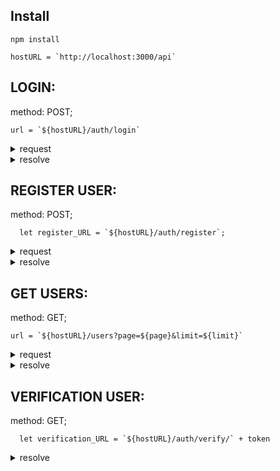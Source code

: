 ## Install
```
npm install
```
```
hostURL = `http://localhost:3000/api`
```
## LOGIN:
method: POST;
```
url = `${hostURL}/auth/login`
```
<details><summary>request</summary>
  body = {
    email,
    password
  }
</details>

<details><summary>resolve</summary>
{
    "message": "Login success",
    "error": false,
    "code": 200,
    "results": {
        "token": "eyJhbGciOiJIUzI1NiIsInR5cCI6IkpXVCJ9.eyJ1c2VyIjp7ImlkIjoiNjIyNTQ1ZDkwOGE1ZjIzNTQ0Nzk0N2EwIiwibmFtZSI6IkFuZHJpaSIsImVtYWlsIjoicHltb25vdkBtYWlsLmNvbSJ9LCJpYXQiOjE2NTAzMzI1NzcsImV4cCI6MTY1MDMzNjE3N30.z0yg9K9Ys7fcUqvQ4LpnFVpPeo0pNVAcCRJlhFxrtJ0"
    }
}
</details>

## REGISTER USER:
method: POST;
```
  let register_URL = `${hostURL}/auth/register`;
```
<details><summary>request</summary>
  let body = {
    "name": name,
    "email": email,
    "password": password,
    "surname": surname
  };
</details>

<details><summary>resolve</summary>
{
    "message": "Register success, please activate your account.",
    "error": false,
    "code": 201,
    "results": {
        "user": {
            "id": "625e1c40a7315770f86e6f54",
            "name": "Vasja6",
            "email": "vasiliev6@mail.com",
            "verified": false,
            "createdAt": "2022-04-19T01:46:31.865Z"
        },
        "verification": {
            "_id": "625e1c40a7315770f86e6f55",
            "token": "jivO7UGcjUzgYjqqmR85bhrXiiKVhZyQIYpZVrP7z5M2StexVY",
            "userId": "625e1c40a7315770f86e6f54",
            "type": "Register New Account",
            "createdAt": "2022-04-19T02:19:44.550Z",
            "__v": 0
        }
    }
}
</details>

## GET USERS:
method: GET;
```
url = `${hostURL}/users?page=${page}&limit=${limit}`
```
<details><summary>request</summary>
  let options = {
    headers: {
      "Authorization": `Bearer ${token}`
    }
  }
</details>

<details><summary>resolve</summary>
{
    "users": [
        {
            "location": {
                "country": "N/A",
                "city": "N/A"
            },
            "photo": {
                "avatars": [
                    {
                        "ref": "Photos"
                    }
                ],
                "small": "please download your photo",
                "large": "please download your photo"
            },
            "verified": true,
            "createdAt": "2022-03-06T23:25:46.053Z",
            "status": "please fill up status",
            "followedUsersByMe": [],
            "followers": [],
            "followed": false,
            "myTasks": [],
            "_id": "622545d908a5f235447947a0",
            "followedUsersByOtherUser": [],
            "name": "Andrii",
            "email": "pymonov@mail.com",
            "password": "$2a$10$MtV5r4OsqWNhDW2Mtzu4GumnN1SmSVoOh4dxg6tVF13cj7FhD9pL2",
            "__v": 0,
            "verifiedAt": "2022-03-06T23:38:02.317Z"
        },
        {
            "location": {
                "country": "N/A",
                "city": "N/A"
            },
            "photo": {
                "avatars": [
                    {
                        "ref": "Photos"
                    }
                ],
                "small": "please download your photo",
                "large": "please download your photo"
            },
            "verified": true,
            "createdAt": "2022-03-18T02:20:46.701Z",
            "status": "please fill up status",
            "followedUsersByMe": [],
            "followers": [],
            "followed": false,
            "myTasks": [],
            "_id": "6233ec8293f1832660d99bf2",
            "followedUsersByOtherUser": [],
            "name": "Vasja",
            "email": "vasiliev@mail.com",
            "password": "$2a$10$ik8XGaCo69etUjnQEgInE.afy7vyPScph0vcjNnkCv6T8RtehxxUS",
            "__v": 0,
            "verifiedAt": "2022-03-18T02:20:51.986Z"
        },
        {
            "location": {
                "country": "N/A",
                "city": "N/A"
            },
            "photo": {
                "avatars": [
                    {
                        "ref": "Photos"
                    }
                ],
                "small": "please download your photo",
                "large": "please download your photo"
            },
            "verified": true,
            "createdAt": "2022-03-18T02:20:46.701Z",
            "status": "please fill up status",
            "followedUsersByMe": [],
            "followers": [],
            "followed": false,
            "myTasks": [],
            "_id": "6235190793f1832660d99bf4",
            "followedUsersByOtherUser": [],
            "name": "Vasja1",
            "email": "vasiliev1@mail.com",
            "password": "$2a$10$x94ZhGZv86.ZG5Gh42MxvO3cnt6oFFGQmEaN1n/ENO6g1i2iIu56a",
            "__v": 0,
            "verifiedAt": "2022-03-18T23:43:04.567Z"
        },
        {
            "location": {
                "country": "N/A",
                "city": "N/A"
            },
            "photo": {
                "avatars": [
                    {
                        "ref": "Photos"
                    }
                ],
                "small": "please download your photo",
                "large": "please download your photo"
            },
            "verified": true,
            "createdAt": "2022-03-18T02:20:46.701Z",
            "status": "please fill up status",
            "followedUsersByMe": [],
            "followers": [],
            "followed": false,
            "myTasks": [],
            "_id": "6235191f93f1832660d99bf6",
            "followedUsersByOtherUser": [],
            "name": "Vasja2",
            "email": "vasiliev2@mail.com",
            "password": "$2a$10$Wps.z.m24QPSfU4LEk.m3uybwXiLEYbX./9Mg4hrtVH1k8Y6lWWs2",
            "__v": 0,
            "verifiedAt": "2022-03-18T23:43:28.093Z"
        },
        {
            "location": {
                "country": "N/A",
                "city": "N/A"
            },
            "photo": {
                "avatars": [
                    {
                        "ref": "Photos"
                    }
                ],
                "small": "please download your photo",
                "large": "please download your photo"
            },
            "verified": true,
            "createdAt": "2022-03-18T02:20:46.701Z",
            "status": "please fill up status",
            "followedUsersByMe": [],
            "followers": [],
            "followed": false,
            "myTasks": [],
            "_id": "6235192893f1832660d99bf8",
            "followedUsersByOtherUser": [],
            "name": "Vasja3",
            "email": "vasiliev3@mail.com",
            "password": "$2a$10$jQqc3XtlWYAnRXLcL9xhm.vWoIpF6JVgOxk9q9rnoZS9P5OyhSIVG",
            "__v": 0,
            "verifiedAt": "2022-03-18T23:43:37.848Z"
        }
    ],
    "totalUsers": 7
}
</details>

## VERIFICATION USER:
method: GET;
```
  let verification_URL = `${hostURL}/auth/verify/` + token
```

<details><summary>resolve</summary>
{
    "message": "Your successfully verificating your account",
    "error": false,
    "code": 200,
    "results": null
}
<details>

## GET  AUTHENTICATED USER:
method: GET;
```
  URL = '${hostURL}/auth/';
```
<details><summary>request</summary>
  let options = {
    headers: {
      "Authorization": `Bearer ${token}`
    }
  }
<details>

<details><summary>resolve</summary>
  TO BE CHECKED 
<details>

## GET USER BY ID:
method: GET;
```
  URL = '${hostURL}/users/profile/${_id}`;
```
<details><summary>resolve</summary>
  TO BE CHECKED 
<details>

## GET MY TASKS:
method: GET;
```
  URL = '${hostURL}/users/profile/${_id}`;
```
<details><summary>request</summary>
  let options = {
    headers: {
      "Authorization": `Bearer ${token}`
    }
  }
<details>
<details><summary>resolve</summary>
  TO BE CHECKED
<details>